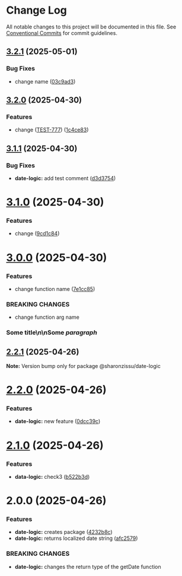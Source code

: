 # Change Log

All notable changes to this project will be documented in this file.
See [Conventional Commits](https://conventionalcommits.org) for commit guidelines.

## [3.2.1](https://github.com/SharonZissu/versions-poc/compare/@sharonzissu/date-logic@3.2.0...@sharonzissu/date-logic@3.2.1) (2025-05-01)


### Bug Fixes

* change name ([03c9ad3](https://github.com/SharonZissu/versions-poc/commit/03c9ad3db80cd522829c68cc63624e440f9eab6b))



## [3.2.0](https://github.com/SharonZissu/versions-poc/compare/@sharonzissu/date-logic@3.1.1...@sharonzissu/date-logic@3.2.0) (2025-04-30)


### Features

* change ([TEST-777](https://myBugTracker.com/TEST-777)) ([1c4ce83](https://github.com/SharonZissu/versions-poc/commit/1c4ce8340a618653f82e32635cc48b3d584127e9))



## [3.1.1](https://github.com/SharonZissu/versions-poc/compare/@sharonzissu/date-logic@3.1.0...@sharonzissu/date-logic@3.1.1) (2025-04-30)


### Bug Fixes

* **date-logic:** add test comment ([d3d3754](https://github.com/SharonZissu/versions-poc/commit/d3d3754525e1f46d774ec87ca41843c4042cc206))



# [3.1.0](https://github.com/SharonZissu/versions-poc/compare/@sharonzissu/date-logic@3.0.0...@sharonzissu/date-logic@3.1.0) (2025-04-30)


### Features

* change ([9cd1c84](https://github.com/SharonZissu/versions-poc/commit/9cd1c84cd1d14a11048d6a1669db81ceba138837))





# [3.0.0](https://github.com/SharonZissu/versions-poc/compare/@sharonzissu/date-logic@2.2.1...@sharonzissu/date-logic@3.0.0) (2025-04-30)


### Features

* change function name ([7e1cc85](https://github.com/SharonZissu/versions-poc/commit/7e1cc8571605cf1c8b3fe864a81570af05f9b895))


### BREAKING CHANGES

* change function arg name

### Some title\n\nSome *paragraph*





## [2.2.1](https://github.com/SharonZissu/versions-poc/compare/@sharonzissu/date-logic@2.2.0...@sharonzissu/date-logic@2.2.1) (2025-04-26)

**Note:** Version bump only for package @sharonzissu/date-logic





# [2.2.0](https://github.com/SharonZissu/versions-poc/compare/@sharonzissu/date-logic@2.1.0...@sharonzissu/date-logic@2.2.0) (2025-04-26)


### Features

* **date-logic:** new feature ([0dcc39c](https://github.com/SharonZissu/versions-poc/commit/0dcc39c61d38d78ef9d3dff27bc9958d92d35053))





# [2.1.0](https://github.com/SharonZissu/versions-poc/compare/@sharonzissu/date-logic@2.0.0...@sharonzissu/date-logic@2.1.0) (2025-04-26)


### Features

* **data-logic:** check3 ([b522b3d](https://github.com/SharonZissu/versions-poc/commit/b522b3d02771b36c9ad1663c61c0cf37a0e57e7e))





# 2.0.0 (2025-04-26)


### Features

* **date-logic:** creates package ([4232b8c](https://github.com/SharonZissu/versions-poc/commit/4232b8c1c21870bcd35d99d2e9a74f853eeaf8ea))
* **date-logic:** returns localized date string ([afc2579](https://github.com/SharonZissu/versions-poc/commit/afc2579b51bb4b1c42ac43cd507f250b47c2e110))


### BREAKING CHANGES

* **date-logic:** changes the return type of the getDate function
